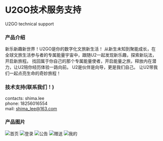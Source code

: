 # U2GO技术服务支持
U2GO technical support

### 产品介绍
新乐新趣新世界！U2GO是你的数字化文旅新生活！
从新生未知到聚能成长，在全球文旅生活参与者的专属能量宇宙中，跟随U2一起发现新乐趣，探索新玩法，开启新旅程。
找回属于你自己的那个专属能量使者，开启能量之旅，释放内在潜力，让U2陪你经历体验一路向前。
U2是伙伴是向导，更是我们自己。
让U2带我们一起点亮生命的奇妙旅程！

### 技术支持(联系我们！)
contacts: shima.lee<br>
phone: 18256016554<br>
mail: shima_lee@163.com<br>

### 产品图片
![首页](https://static.yeeverse.top/yvshop-promotional-image/born.png)
![登录](https://static.yeeverse.top/yvshop-promotional-image/login.png)
![公告](https://static.yeeverse.top/yvshop-promotional-image/news.png)
![赠送](https://static.yeeverse.top/yvshop-promotional-image/transfer.png)
![我的](https://static.yeeverse.top/yvshop-promotional-image/user.png)



